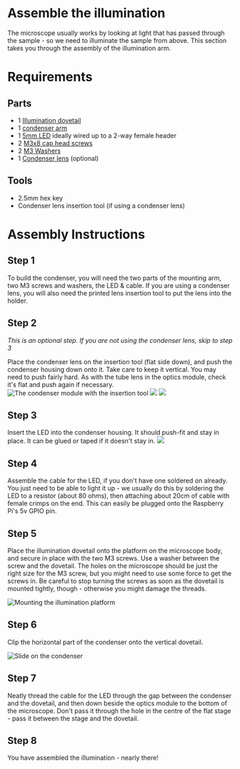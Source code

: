 

# Assemble the illumination

The microscope usually works by looking at light that has passed through the sample - so we need to illuminate the sample from above.  This section takes you through the assembly of the illumination arm.

# Requirements
## Parts
*   1 [Illumination dovetail](./parts/illumination_dovetail)
*   1 [condenser arm](./parts/condenser)
*   1 [5mm LED](./parts/white_led) ideally wired up to a 2-way female header
*   2 [M3x8 cap head screws](./parts/m3x8mm_screws)
*   2 [M3 Washers](./parts/m3_washer)
*   1 [Condenser lens](./parts/condenser_lens) (optional)

## Tools
* 2.5mm hex key
* Condenser lens insertion tool (if using a condenser lens)

# Assembly Instructions
## Step 1
To build the condenser, you will need the two parts of the mounting arm, two M3 screws and washers, the LED & cable.  If you are using a condenser lens, you will also need the printed lens insertion tool to put the lens into the holder.

## Step 2
*This is an optional step.  If you are not using the condenser lens, skip to step 3*

Place the condenser lens on the insertion tool (flat side down), and push the condenser housing down onto it.  Take care to keep it vertical.  You may need to push fairly hard.  As with the tube lens in the optics module, check it's flat and push again if necessary.
![The condenser module with the insertion tool](Ims/insert_condenser.jpg "")
![](Ims/condenser_lens_1.jpg "")
![](Ims/condenser_lens_2.jpg "")

## Step 3
Insert the LED into the condenser housing.  It should push-fit and stay in place.  It can be glued or taped if it doesn't stay in.
![](Ims/insert_led.jpg "")

## Step 4
Assemble the cable for the LED, if you don't have one soldered on already.  You just need to be able to light it up - we usually do this by soldering the LED to a resistor (about 80 ohms), then attaching about 20cm of cable with female crimps on the end.  This can easily be plugged onto the Raspberry Pi's 5v GPIO pin.

## Step 5
Place the illumination dovetail onto the platform on the microscope body, and secure in place with the two M3 screws.  Use a washer between the screw and the dovetail.  The holes on the microscope should be just the right size for the M3 screw, but you might need to use some force to get the screws in.  Be careful to stop turning the screws as soon as the dovetail is mounted tightly, though - otherwise you might damage the threads.

![Mounting the illumination platform](Ims/mount_illumination_dovetail.jpg "")

## Step 6
Clip the horizontal part of the condenser onto the vertical dovetail.

![Slide on the condenser](Ims/slide_on_condenser.jpg "")

## Step 7
Neatly thread the cable for the LED through the gap between the condenser and the dovetail, and then down beside the optics module to the bottom of the microscope.  Don't pass it through the hole in the centre of the flat stage - pass it between the stage and the dovetail.

## Step 8
You have assembled the illumination - nearly there!

